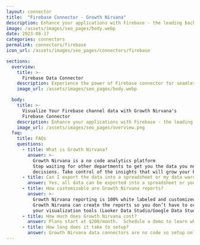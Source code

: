 ```yaml
---
layout: connector
title:  "Firebase Connector - Growth Nirvana"
description: Enhance your applications with Firebase - the leading backend-as-a-service platform for building web, mobile, and server applications. Leverage Firebase's real-time database, authentication, and hosting features to streamline development and deliver exceptional user experiences.
image: /assets/images/seo_pages/body.webp
date: 2023-08-17
categories: connectors
permalink: connectors/firebase
icon_url: /assets/images/seo_pages/connectors/firebase

sections:
  overview:
    title: >-
      Firebase Data Connector
    description: Experience the power of Firebase connector for seamless data synchronization and real-time communication. Elevate user engagement, boost performance, and ensure secure and scalable applications with Firebase.
    image_url: /assets/images/seo_pages/body.webp

  body:
    title: >-
      Visualize Your Firebase channel data with Growth Nirvana's
      Firebase Connector
    description: Enhance your applications with Firebase - the leading backend-as-a-service platform for building web, mobile, and server applications. Leverage Firebase's real-time database, authentication, and hosting features to streamline development and deliver exceptional user experiences.
    image_url: /assets/images/seo_pages/overview.png
  faq:
    title: FAQs
    questions:
      - title: What is Growth Nirvana?
        answer: >-
          Growth Nirvana is a no code analytics platform 
          Stop waiting for other departments to get you the data you need to make critical business 
          decisions. Take control of the insights that will grow your business.
      - title: Can I export the data into a spreadsheet or my data warehouse?
        answer: Yes, all data can be exported into a spreadsheet or your data warehouse (Google BigQuery, AWS, Snowflake, Azure, etc)
      - title: How customizable are Growth Nirvana reports?
        answer: >-
          Growth Nirvana reporting is 100% white labeled and customized to your specifications.
          Growth Nirvana can create the reports so you don’t have to or you can connect
          your visualization tools (Looker Data Studio/Google Data Studio, Tableau, PowerBI, etc) to Growth Nirvana.
      - title: How much does Growth Nirvana cost?
        answer: Plans start at $200/month.  Schedule a demo to learn what plan is best for you.
      - title: How long does it take to setup?
        answer: Growth Nirvana data connectors are no code so setup only requires a few clicks.
---
```

